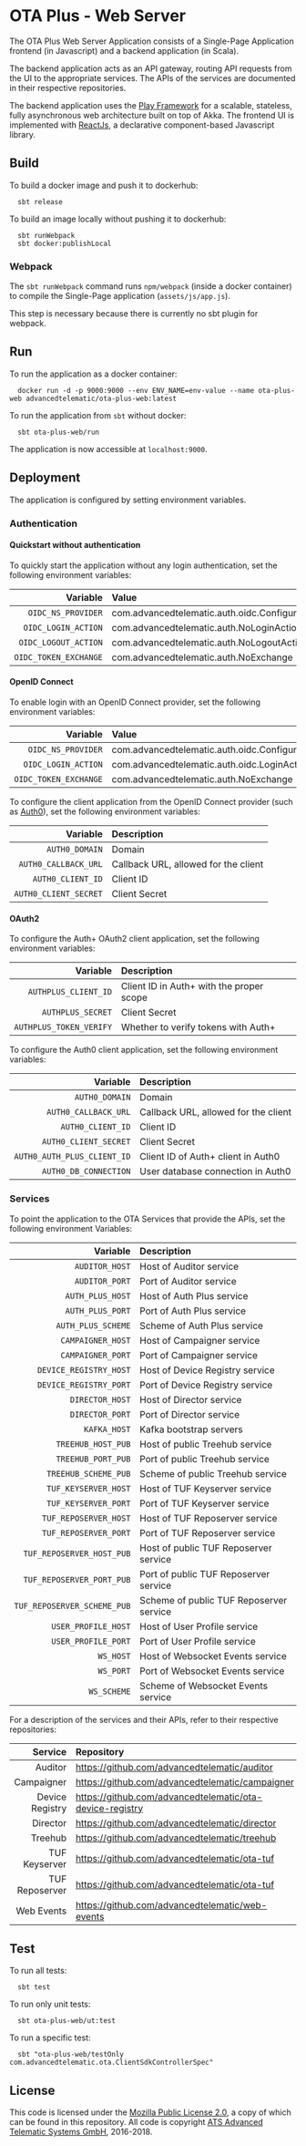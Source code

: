 # OTA Plus - Web Server

The OTA Plus Web Server Application consists of a Single-Page Application frontend (in Javascript) and a backend application (in Scala).

The backend application acts as an API gateway, routing API requests from the UI to the appropriate services. The APIs of the services are documented in their respective repositories.

The backend application uses the [Play Framework](https://www.playframework.com) for a scalable, stateless, fully asynchronous web architecture built on top of Akka.
The frontend UI is implemented with [ReactJs](https://reactjs.org), a declarative component-based Javascript library.

## Build

To build a docker image and push it to dockerhub:

```
  sbt release
```

To build an image locally without pushing it to dockerhub:

```
  sbt runWebpack
  sbt docker:publishLocal
```

### Webpack

The `sbt runWebpack` command runs `npm/webpack` (inside a docker container) to compile the Single-Page application (`assets/js/app.js`).

This step is necessary because there is currently no sbt plugin for webpack.

## Run

To run the application as a docker container:

```
  docker run -d -p 9000:9000 --env ENV_NAME=env-value --name ota-plus-web advancedtelematic/ota-plus-web:latest
```

To run the application from `sbt` without docker:

```
  sbt ota-plus-web/run
```

The application is now accessible at `localhost:9000`.

## Deployment

The application is configured by setting environment variables.

### Authentication

#### Quickstart without authentication

To quickly start the application without any login authentication, set the following environment variables:

Variable                    | Value
-------------------:        | :------------------
`OIDC_NS_PROVIDER`          | com.advancedtelematic.auth.oidc.ConfiguredNamespace
`OIDC_LOGIN_ACTION`         | com.advancedtelematic.auth.NoLoginAction
`OIDC_LOGOUT_ACTION`        | com.advancedtelematic.auth.NoLogoutAction
`OIDC_TOKEN_EXCHANGE`       | com.advancedtelematic.auth.NoExchange

#### OpenID Connect

To enable login with an OpenID Connect provider, set the following environment variables:

Variable                    | Value
-------------------:        | :------------------
`OIDC_NS_PROVIDER`          | com.advancedtelematic.auth.oidc.ConfiguredNamespace
`OIDC_LOGIN_ACTION`         | com.advancedtelematic.auth.oidc.LoginAction
`OIDC_TOKEN_EXCHANGE`       | com.advancedtelematic.auth.NoExchange

To configure the client application from the OpenID Connect provider (such as [Auth0](https://auth0.com)), set the following environment variables:

Variable                    | Description
-------------------:        | :------------------
`AUTH0_DOMAIN`              | Domain
`AUTH0_CALLBACK_URL`        | Callback URL, allowed for the client
`AUTH0_CLIENT_ID`           | Client ID
`AUTH0_CLIENT_SECRET`       | Client Secret

#### OAuth2

To configure the Auth+ OAuth2 client application, set the following environment variables:

Variable                    | Description
-------------------:        | :------------------
`AUTHPLUS_CLIENT_ID`        | Client ID in Auth+ with the proper scope
`AUTHPLUS_SECRET`           | Client Secret
`AUTHPLUS_TOKEN_VERIFY`     | Whether to verify tokens with Auth+

To configure the Auth0 client application, set the following environment variables:

Variable                    | Description
-------------------:        | :------------------
`AUTH0_DOMAIN`              | Domain
`AUTH0_CALLBACK_URL`        | Callback URL, allowed for the client
`AUTH0_CLIENT_ID`           | Client ID
`AUTH0_CLIENT_SECRET`       | Client Secret
`AUTH0_AUTH_PLUS_CLIENT_ID` | Client ID of Auth+ client in Auth0
`AUTH0_DB_CONNECTION`       | User database connection in Auth0

### Services

To point the application to the OTA Services that provide the APIs, set the following environment Variables:

Variable                    | Description
-------------------:        | :------------------
`AUDITOR_HOST`              | Host of Auditor service
`AUDITOR_PORT`              | Port of Auditor service
`AUTH_PLUS_HOST`            | Host of Auth Plus service
`AUTH_PLUS_PORT`            | Port of Auth Plus service
`AUTH_PLUS_SCHEME`          | Scheme of Auth Plus service
`CAMPAIGNER_HOST`           | Host of Campaigner service
`CAMPAIGNER_PORT`           | Port of Campaigner service
`DEVICE_REGISTRY_HOST`      | Host of Device Registry service
`DEVICE_REGISTRY_PORT`      | Port of Device Registry service
`DIRECTOR_HOST`             | Host of Director service
`DIRECTOR_PORT`             | Port of Director service
`KAFKA_HOST`                | Kafka bootstrap servers
`TREEHUB_HOST_PUB`          | Host of public Treehub service
`TREEHUB_PORT_PUB`          | Port of public Treehub service
`TREEHUB_SCHEME_PUB`        | Scheme of public Treehub service
`TUF_KEYSERVER_HOST`        | Host of TUF Keyserver service
`TUF_KEYSERVER_PORT`        | Port of TUF Keyserver service
`TUF_REPOSERVER_HOST`       | Host of TUF Reposerver service
`TUF_REPOSERVER_PORT`       | Port of TUF Reposerver service
`TUF_REPOSERVER_HOST_PUB`   | Host of public TUF Reposerver service
`TUF_REPOSERVER_PORT_PUB`   | Port of public TUF Reposerver service
`TUF_REPOSERVER_SCHEME_PUB` | Scheme of public TUF Reposerver service
`USER_PROFILE_HOST`         | Host of User Profile service
`USER_PROFILE_PORT`         | Port of User Profile service
`WS_HOST`                   | Host of Websocket Events service
`WS_PORT`                   | Port of Websocket Events service
`WS_SCHEME`                 | Scheme of Websocket Events service

For a description of the services and their APIs, refer to their respective repositories:

Service                     | Repository
-------------------:        | :------------------
Auditor                     | https://github.com/advancedtelematic/auditor
Campaigner                  | https://github.com/advancedtelematic/campaigner
Device Registry             | https://github.com/advancedtelematic/ota-device-registry
Director                    | https://github.com/advancedtelematic/director
Treehub                     | https://github.com/advancedtelematic/treehub
TUF Keyserver               | https://github.com/advancedtelematic/ota-tuf
TUF Reposerver              | https://github.com/advancedtelematic/ota-tuf
Web Events                  | https://github.com/advancedtelematic/web-events

## Test

To run all tests:

```
  sbt test
```

To run only unit tests:

```
  sbt ota-plus-web/ut:test
```

To run a specific test:

```
  sbt "ota-plus-web/testOnly com.advancedtelematic.ota.ClientSdkControllerSpec"
```

## License

This code is licensed under the [Mozilla Public License 2.0](LICENSE), a copy of which can be found in this repository. All code is copyright [ATS Advanced Telematic Systems GmbH](https://www.advancedtelematic.com), 2016-2018.
